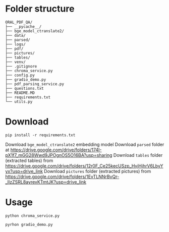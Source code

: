 # Folder structure
```
ORAL_PDF_QA/
├── __pycache__/
├── bge_model_ctranslate2/
├── data/
├── parsed/
├── logs/
├── pdf/
├── pictures/
├── tables/
├── venv/
├── .gitignore
├── chroma_service.py
├── config.py
├── gradio_demo.py
├── pdf_parsing_service.py
├── questions.txt
├── README.MD
├── requirements.txt
└── utils.py
```
# Download
```
pip install -r requirements.txt
```
Download `bge_model_ctranslate2` embedding model
Download `parsed` folder at https://drive.google.com/drive/folders/174I-pX1f7_mGG28Wwd9JPOgnOS5O16BA?usp=sharing
Download `tables` folder (extracted tables) from https://drive.google.com/drive/folders/12r0F_Ce25kecUSzp_HvjHjhrV6LbyYyx?usp=drive_link
Download `pictures` folder (extracted pictures) from https://drive.google.com/drive/folders/1EvTLNNrBvQr-_lIzZSRL8ayrevKTmtJK?usp=drive_link
# Usage
```
python chroma_service.py
```

```
pyrhon gradio_demo.py
```